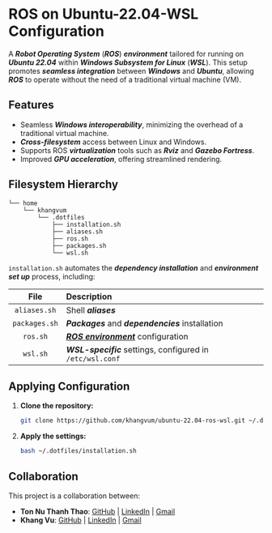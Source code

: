 # ROS on Ubuntu-22.04-WSL Configuration

A **_Robot Operating System_** (**_ROS_**) **_environment_** tailored for running on **_Ubuntu 22.04_** within **_Windows Subsystem for Linux_** (**_WSL_**). This setup promotes **_seamless integration_** between **_Windows_** and **_Ubuntu_**, allowing **_ROS_** to operate without the need of a traditional virtual machine (VM).

## Features

-   Seamless **_Windows interoperability_**, minimizing the overhead of a traditional virtual machine.
-   **_Cross-filesystem_** access between Linux and Windows.
-   Supports ROS **_virtualization_** tools such as **_Rviz_** and **_Gazebo Fortress_**.
-   Improved **_GPU acceleration_**, offering streamlined rendering.

## Filesystem Hierarchy

```
└── home
    └── khangvum
        └── .dotfiles
            ├── installation.sh
            ├── aliases.sh
            ├── ros.sh
            ├── packages.sh
            └── wsl.sh
```

`installation.sh` automates the **_dependency installation_** and **_environment set up_** process, including:

File            |Description
:--------------:|:----------
`aliases.sh`    |Shell **_aliases_**
`packages.sh`   |**_Packages_** and **_dependencies_** installation
`ros.sh`        |**_[ROS environment](https://docs.ros.org/en/humble/Installation/Ubuntu-Install-Debs.html)_** configuration
`wsl.sh`        |**_WSL-specific_** settings, configured in `/etc/wsl.conf`

## Applying Configuration

1.  **Clone the repository:**

    ```bash
    git clone https://github.com/khangvum/ubuntu-22.04-ros-wsl.git ~/.dotfiles
    ```

2.  **Apply the settings:**

    ```bash
    bash ~/.dotfiles/installation.sh
    ```

## Collaboration

This project is a collaboration between:

-   **Ton Nu Thanh Thao**: [GitHub](https://github.com/thaoton1910) | [LinkedIn](https://www.linkedin.com/in/ton-nu-thanh-thao/) | [Gmail](mailto:thaoton1910@gmail.com)
-   **Khang Vu**: [GitHub](https://github.com/khangvum) | [LinkedIn](https://www.linkedin.com/in/khangvum/) | [Gmail](mailto:manhkhang0305@gmail.com)